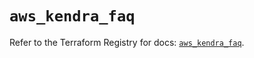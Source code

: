 # `aws_kendra_faq`

Refer to the Terraform Registry for docs: [`aws_kendra_faq`](https://registry.terraform.io/providers/hashicorp/aws/4.54.0/docs/resources/kendra_faq).
